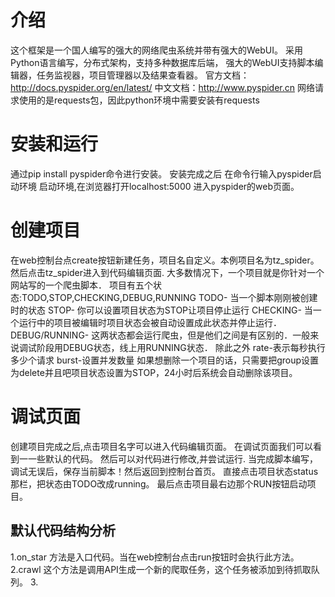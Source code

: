 # 介绍

这个框架是一个国人编写的强大的网络爬虫系统并带有强大的WebUI。
采用Python语言编写，分布式架构，支持多种数据库后端，
强大的WebUI支持脚本编辑器，任务监视器，项目管理器以及结果查看器。
官方文档：http://docs.pyspider.org/en/latest/
中文文档：http://www.pyspider.cn
网络请求使用的是requests包，因此python环境中需要安装有requests

# 安装和运行
通过pip install pyspider命令进行安装。
安装完成之后  在命令行输入pyspider启动环境
启动环境,在浏览器打开localhost:5000 进入pyspider的web页面。

# 创建项目
在web控制台点create按钮新建任务，项目名自定义。本例项目名为tz_spider。
然后点击tz_spider进入到代码编辑页面.
大多数情况下，一个项目就是你针对一个网站写的一个爬虫脚本．
项目有五个状态:TODO,STOP,CHECKING,DEBUG,RUNNING
TODO- 当一个脚本刚刚被创建时的状态
STOP- 你可以设置项目状态为STOP让项目停止运行
CHECKING- 当一个运行中的项目被编辑时项目状态会被自动设置成此状态并停止运行．
DEBUG/RUNNING- 这两状态都会运行爬虫，但是他们之间是有区别的．一般来说调试阶段用DEBUG状态，线上用RUNNING状态．
除此之外
rate-表示每秒执行多少个请求
burst-设置并发数量
如果想删除一个项目的话，只需要把group设置为delete并且吧项目状态设置为STOP，24小时后系统会自动删除该项目。

# 调试页面 
创建项目完成之后,点击项目名字可以进入代码编辑页面。
在调试页面我们可以看到一一些默认的代码。
然后可以对代码进行修改,并尝试运行.
当完成脚本编写，调试无误后，保存当前脚本！然后返回到控制台首页。
直接点击项目状态status那栏，把状态由TODO改成running。
最后点击项目最右边那个RUN按钮启动项目。


## 默认代码结构分析
1.on_star 方法是入口代码。当在web控制台点击run按钮时会执行此方法。
2.crawl 这个方法是调用API生成一个新的爬取任务，这个任务被添加到待抓取队列。
3.







